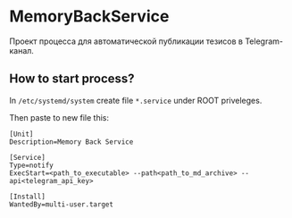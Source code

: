 # MemoryBackService
Проект процесса для автоматической публикации тезисов в Telegram-канал.

## How to start process?

In ```/etc/systemd/system``` create file ```*.service``` under ROOT priveleges.

Then paste to new file this:

```
[Unit]
Description=Memory Back Service

[Service]
Type=notify
ExecStart=<path_to_executable> --path<path_to_md_archive> --api<telegram_api_key>

[Install]
WantedBy=multi-user.target
```
